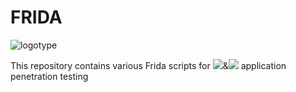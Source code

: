 # FRIDA
![logotype](https://user-images.githubusercontent.com/55582462/165895156-ae08ccdf-7342-4976-bc9f-9c22bb516f27.svg)


This repository contains various Frida scripts for <img src="https://img.shields.io/badge/Android-3DDC84?style=flat&logo=Android&logoColor=white">&<img src="https://img.shields.io/badge/iOS-000000?style=flat&logo=iOS&logoColor=white">  application penetration testing
  
  
